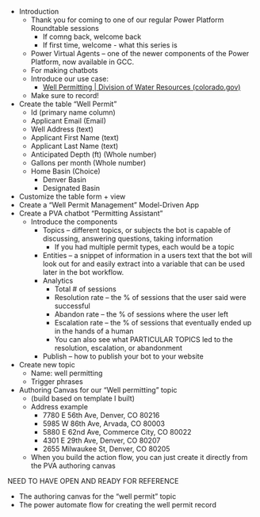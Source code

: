 - Introduction
    - Thank you for coming to one of our regular Power Platform Roundtable sessions
        - If comng back, welcome back
        - If first time, welcome - what this series is
    - Power Virtual Agents – one of the newer components of the Power Platform, now available in GCC.
    - For making chatbots
    - Introduce our use case:
        - [Well Permitting | Division of Water Resources (colorado.gov)](https://dwr.colorado.gov/services/well-permitting)
    - Make sure to record!
- Create the table “Well Permit”
    - Id (primary name column)
    - Applicant Email (Email)
    - Well Address (text)
    - Applicant First Name (text)
    - Applicant Last Name (text)
    - Anticipated Depth (ft) (Whole number)
    - Gallons per month (Whole number)
    - Home Basin (Choice)
        - Denver Basin
        - Designated Basin
- Customize the table form + view
- Create a “Well Permit Management” Model-Driven App
- Create a PVA chatbot “Permitting Assistant”
    - Introduce the components
        - Topics – different topics, or subjects the bot is capable of discussing, answering questions, taking information
            - If you had multiple permit types, each would be a topic
        - Entities – a snippet of information in a users text that the bot will look out for and easily extract into a variable that can be used later in the bot workflow.
        - Analytics
            - Total # of sessions
            - Resolution rate – the % of sessions that the user said were successful
            - Abandon rate – the % of sessions where the user left
            - Escalation rate – the % of sessions that eventually ended up in the hands of a human
            - You can also see what PARTICULAR TOPICS led to the resolution, escalation, or abandonment
        - Publish – how to publish your bot to your website
- Create new topic
    - Name: well permitting
    - Trigger phrases
- Authoring Canvas for our “Well permitting” topic
    - (build based on template I built)
    - Address example
        - 7780 E 56th Ave, Denver, CO 80216
        - 5985 W 86th Ave, Arvada, CO 80003
        - 5880 E 62nd Ave, Commerce City, CO 80022
        - 4301 E 29th Ave, Denver, CO 80207
        - 2655 Milwaukee St, Denver, CO 80205
    - When you build the action flow, you can just create it directly from the PVA authoring canvas


NEED TO HAVE OPEN AND READY FOR REFERENCE
- The authoring canvas for the “well permit” topic
- The power automate flow for creating the well permit record
